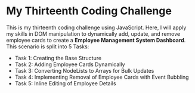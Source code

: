 # My Thirteenth Coding Challenge
This is my thirteenth coding challenge using JavaScript. Here, I will apply my skills in DOM manipulation to dynamically add, update, and remove employee cards to create a **Employee Management System Dashboard**.
This scenario is split into 5 Tasks: 
+ Task 1: Creating the Base Structure
+ Task 2: Adding Employee Cards Dynamically
+ Task 3: Converting NodeLists to Arrays for Bulk Updates
+ Task 4: Implementing Removal of Employee Cards with Event Bubbling
+ Task 5: Inline Editing of Employee Details
